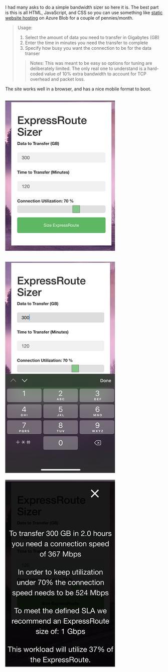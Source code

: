 I had many asks to do a simple bandwidth sizer so here it is. The best part is this is all HTML, JavaScript, and CSS so you can use something like [static website hosting](https://docs.microsoft.com/en-us/azure/storage/blobs/storage-blob-static-website) on Azure Blob for a couple of pennies/month.

> Usage:
> 1. Select the amount of data you need to transfer in Gigabytes (GB)
> 2. Enter the time in minutes you need the transfer to complete
> 3. Specify how busy you want the connection to be for the data transer
>> Notes:
>> This was meant to be easy so options for tuning are deliberately limited. 
>> The only real one to understand is a hard-coded value of 10% extra bandwidth to account for TCP overhead and packet loss.

The site works well in a browser, and has a nice mobile format to boot.

![Mobile Login](img/iphone1.PNG)
----
![Mobile Size](img/iphone2.PNG)
----
![Mobile Output](img/iphone3.PNG)

